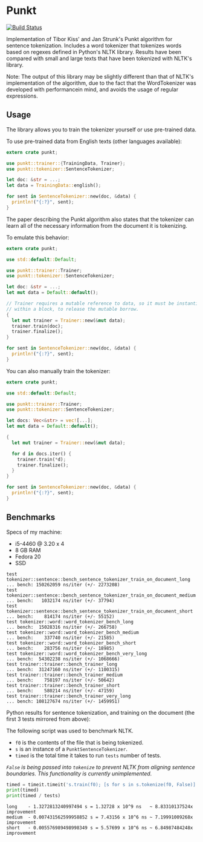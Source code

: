 # Punkt

[![Build Status](https://travis-ci.org/ferristseng/rust-punkt.svg)](https://travis-ci.org/ferristseng/rust-punkt)

Implementation of Tibor Kiss' and Jan Strunk's Punkt algorithm for sentence tokenization.
Includes a word tokenizer that tokenizes words based on regexes defined in Python's
NLTK library. Results have been compared with small and large texts that have been
tokenized with NLTK's library.

Note: The output of this library may be slightly different than that of NLTK's implementation 
of the algorithm, due to the fact that the WordTokenizer was developed with performancein mind, and 
avoids the usage of regular expressions. 

## Usage

The library allows you to train the tokenizer yourself or use pre-trained data.

To use pre-trained data from English texts (other languages available):

```rust
extern crate punkt;

use punkt::trainer::{TrainingData, Trainer};
use punkt::tokenizer::SentenceTokenizer;

let doc: &str = ...;
let data = TrainingData::english();

for sent in SentenceTokenizer::new(doc, &data) {
  println!("{:?}", sent);
}
```

The paper describing the Punkt algorithm also states that the tokenizer can learn all of the 
necessary information from the document it is tokenizing. 

To emulate this behavior:

```rust
extern crate punkt;

use std::default::Default;

use punkt::trainer::Trainer;
use punkt::tokenizer::SentenceTokenizer;

let doc: &str = ...;
let mut data = Default::default();

// Trainer requires a mutable reference to data, so it must be instantiated 
// within a block, to release the mutable borrow.
{
  let mut trainer = Trainer::new(&mut data);
  trainer.train(doc);
  trainer.finalize();
}

for sent in SentenceTokenizer::new(doc, &data) {
  println!("{:?}", sent);
}
```

You can also manually train the tokenizer:

```rust
extern crate punkt;

use std::default::Default;

use punkt::trainer::Trainer;
use punkt::tokenizer::SentenceTokenizer;

let docs: Vec<&str> = vec![...];
let mut data = Default::default();

{
  let mut trainer = Trainer::new(&mut data);

  for d in docs.iter() {
    trainer.train(*d);
    trainer.finalize();
  }
}

for sent in SentenceTokenizer::new(doc, &data) {
  println!("{:?}", sent);
}

```

## Benchmarks

Specs of my machine:

  * i5-4460 @ 3.20 x 4
  * 8 GB RAM
  * Fedora 20
  * SSD

```
test tokenizer::sentence::bench_sentence_tokenizer_train_on_document_long   ... bench: 150262059 ns/iter (+/- 2273208)
test tokenizer::sentence::bench_sentence_tokenizer_train_on_document_medium ... bench:   1032174 ns/iter (+/- 37794)
test tokenizer::sentence::bench_sentence_tokenizer_train_on_document_short  ... bench:    814174 ns/iter (+/- 55152)
test tokenizer::word::word_tokenizer_bench_long                             ... bench:  15028316 ns/iter (+/- 266758)
test tokenizer::word::word_tokenizer_bench_medium                           ... bench:    337740 ns/iter (+/- 21585)
test tokenizer::word::word_tokenizer_bench_short                            ... bench:    283756 ns/iter (+/- 18985)
test tokenizer::word::word_tokenizer_bench_very_long                        ... bench:  54302238 ns/iter (+/- 1068666)
test trainer::trainer::bench_trainer_long                                   ... bench:  31247160 ns/iter (+/- 1100315)
test trainer::trainer::bench_trainer_medium                                 ... bench:    758197 ns/iter (+/- 50642)
test trainer::trainer::bench_trainer_short                                  ... bench:    580214 ns/iter (+/- 47159)
test trainer::trainer::bench_trainer_very_long                              ... bench: 108127674 ns/iter (+/- 1459951)
```

Python results for sentence tokenization, and training on the document (the first 3 tests mirrored from above):

The following script was used to benchmark NLTK.

  * `f0` is the contents of the file that is being tokenized.
  * `s` is an instance of a `PunktSentenceTokenizer`.
  * `timed` is the total time it takes to run `tests` number of tests.

*`False` is being passed into `tokenize` to prevent NLTK from aligning sentence boundaries. This functionality 
is currently unimplemented.*

```python
timed = timeit.timeit('s.train(f0); [s for s in s.tokenize(f0, False)]', 'from bench import s, f0', number=tests)
print(timed)
print(timed / tests)
```

```
long    - 1.3272813240997494 s = 1.32728 x 10^9 ns   ~ 8.83310137524x improvement 
medium  - 0.007431562599958852 s = 7.43156 x 10^6 ns ~ 7.19991009268x improvement
short   - 0.005576989498998349 s = 5.57699 x 10^6 ns ~ 6.84987484248x improvement
```
